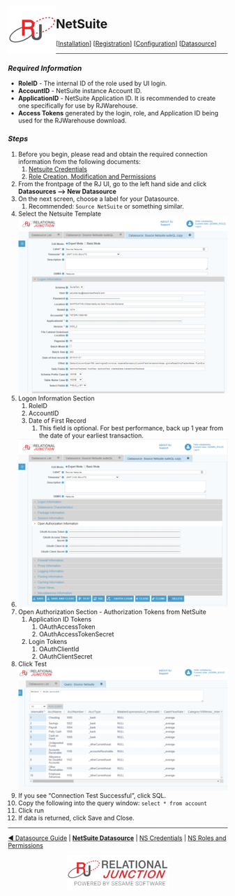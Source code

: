  <a href="http://www.sesamesoftware.com"><img align=left src="../images/RJOrbit110x110.png"></img></a>

# NetSuite

[[Installation](../guides/installguide.md)] [[Registration](../guides/RegistrationGuide.md)] [[Configuration](../guides/configurationGuide.md)] [[Datasource](../guides/DatasourceGuide.md)]

---

### *Required Information*

* **RoleID** - The internal ID of the role used by UI login.
* **AccountID** - NetSuite instance Account ID.
* **ApplicationID** - NetSuite Application ID. It is recommended to create one specifically for use by RJWarehouse.
* **Access Tokens** generated by the login, role, and Application ID being used for the RJWarehouse download.

### *Steps*

1. Before you begin, please read and obtain the required connection information from the following documents:
   1. [Netsuite Credentials](additionalinfo/NetsuiteCreds.md)
   2. [Role Creation, Modification and Permissions](additionalinfo/netsuitePermissions.md)
2. From the frontpage of the RJ UI, go to the left hand side and click **Datasources --> New Datasource**
3. On the next screen, choose a label for your Datasource.
   1. Recommended: ```Source NetSuite``` or something similar.
4. Select the Netsuite Template
   ![Datasource](../images/netsuite1.png)
5. Logon Information Section
   1. RoleID
   2. AccountID
   3. Date of First Record
      1. This field is optional. For best performance, back up 1 year from the date of your earliest transaction.
6. ![tokens](../images/netsuite2.png)
7. Open Authorization Section - Authorization Tokens from NetSuite
   1. Application ID Tokens
      1. OAuthAccessToken
      2. OAuthAccessTokenSecret
   2. Login Tokens
      1. OAuthClientId
      2. OAuthClientSecret
8. Click Test
![SQL Window](../images/netsuite3.png)
9. If you see “Connection Test Successful”, click SQL.
10. Copy the following into the query window: `select * from account`
11. Click run
12. If data is returned, click Save and Close.

---

[&#9664; Datasource Guide](../guides/DatasourceGuide.md) | [**NetSuite Datasource**](netsuite.md) | [NS Credentials](NetsuiteCreds.md) | [NS Roles and Permissions](NetSuiteRolesandPermissions.md)

<p align="center" >  <a href="http://www.sesamesoftware.com"><img align=center src="../images/poweredBy.png" height="80px"></img></a> </p>
